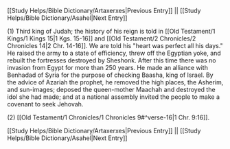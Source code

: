 [[Study Helps/Bible Dictionary/Artaxerxes|Previous Entry]]  ||  [[Study Helps/Bible Dictionary/Asahel|Next Entry]]

 (1) Third king of Judah; the history of his reign is told in [[Old Testament/1 Kings/1 Kings 15|1 Kgs. 15-16]] and [[Old Testament/2 Chronicles/2 Chronicles 14|2 Chr. 14-16]]. We are told his "heart was perfect all his days." He raised the army to a state of efficiency, threw off the Egyptian yoke, and rebuilt the fortresses destroyed by Sheshonk. After this time there was no invasion from Egypt for more than 250 years. He made an alliance with Benhadad of Syria for the purpose of checking Baasha, king of Israel. By the advice of Azariah the prophet, he removed the high places, the Asherim, and sun-images; deposed the queen-mother Maachah and destroyed the idol she had made; and at a national assembly invited the people to make a covenant to seek Jehovah.

 (2) [[Old Testament/1 Chronicles/1 Chronicles 9#^verse-16|1 Chr. 9:16]].

[[Study Helps/Bible Dictionary/Artaxerxes|Previous Entry]]  ||  [[Study Helps/Bible Dictionary/Asahel|Next Entry]]